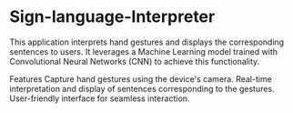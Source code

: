 # Sign-language-Interpreter

This application interprets hand gestures and displays the corresponding sentences to users. It leverages a Machine Learning model trained with Convolutional Neural Networks (CNN) to achieve this functionality.

Features
Capture hand gestures using the device's camera.
Real-time interpretation and display of sentences corresponding to the gestures.
User-friendly interface for seamless interaction.
